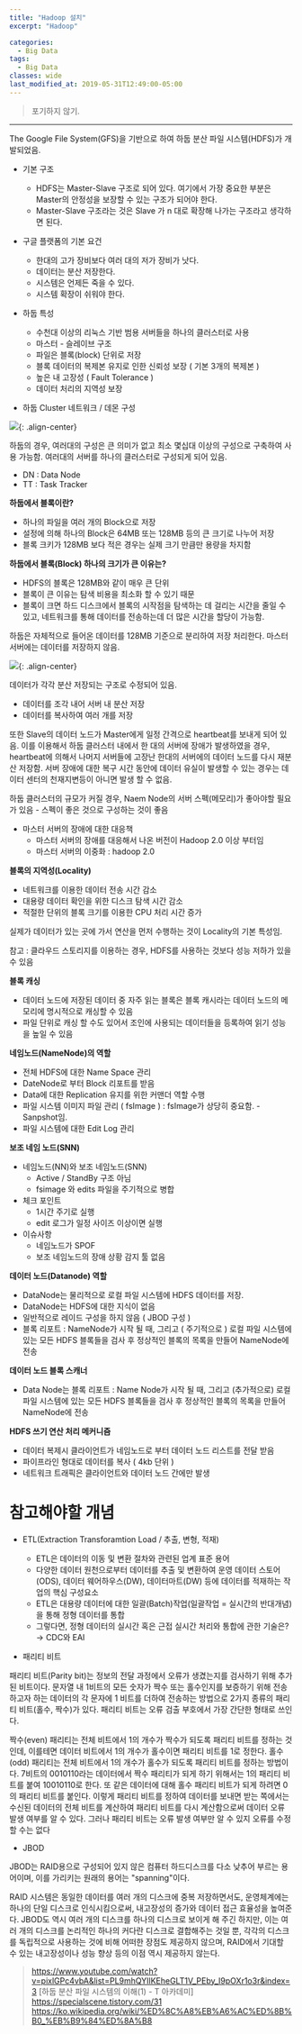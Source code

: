```yaml
---
title: "Hadoop 설치"
excerpt: "Hadoop"

categories:
  - Big Data
tags:
  - Big Data
classes: wide
last_modified_at: 2019-05-31T12:49:00-05:00
---
```


> 포기하지 않기. 

***

The Google File System(GFS)을 기반으로 하여 하둡 분산 파일 시스템(HDFS)가 개발되었음. 


- 기본 구조 

  - HDFS는 Master-Slave 구조로 되어 있다. 여기에서 가장 중요한 부분은 Master의 안정성을 보장할 수 있는 구조가 되어야 한다. 
  - Master-Slave 구조라는 것은 Slave 가 n 대로 확장해 나가는 구조라고 생각하면 된다. 


- 구글 플랫폼의 기본 요건

  - 한대의 고가 장비보다 여러 대의 저가 장비가 낫다. 
  - 데이터는 분산 저장한다. 
  - 시스템은 언제든 죽을 수 있다. 
  - 시스템 확장이 쉬워야 한다. 


- 하둡 특성 

  - 수천대 이상의 리눅스 기반 범용 서버들을 하나의 클러스터로 사용 
  - 마스터 - 슬레이브 구조 
  - 파일은 블록(block) 단위로 저장 
  - 블록 데이터의 복제본 유지로 인한 신뢰성 보장 ( 기본 3개의 복제본 )
  - 높은 내 고장성 ( Fault Tolerance )
  - 데이터 처리의 지역성 보장 

- 하둡 Cluster 네트워크 / 데몬 구성 

![](https://keepinmindsh.github.io/lines/assets/img/hadoop_cluster.png){: .align-center}

하둡의 경우, 여러대의 구성은 큰 의미가 없고 최소 몇십대 이상의 구성으로 구축하여 사용 가능함. 여러대의 서버를 하나의 클러스터로 구성되게 되어 있음. 

- DN : Data Node 
- TT : Task Tracker

**하둡에서 블록이란?**     

- 하나의 파일을 여러 개의 Block으로 저장
- 설정에 의해 하나의 Block은 64MB 또는 128MB 등의 큰 크기로 나누어 저장 
- 블록 크키가 128MB 보다 적은 경우는 실제 크기 만큼만 용량을 차지함 

**하둡에서 블록(Block) 하나의 크기가 큰 이유는?**

- HDFS의 블록은 128MB와 같이 매우 큰 단위 
- 블록이 큰 이유는 탐색 비용을 최소화 할 수 있기 때문 
- 블록이 크면 하드 디스크에서 블록의 시작점을 탐색하는 데 걸리는 시간을 줄일 수 있고, 네트워크를 통해 데이터를 전송하는데 더 많은 시간을 할당이 가능함. 

하둡은 자체적으로 들어온 데이터를 128MB 기준으로 분리하여 저장 처리한다. 마스터 서버에는 데이터를 저장하지 않음. 

![](https://keepinmindsh.github.io/lines/assets/img/hadoop_structure_001.png){: .align-center}

데이터가 각각 분산 저장되는 구조로 수정되어 있음. 

- 데이터를 조각 내어 서버 내 분산 저장 
- 데이터를 복사하여 여러 개를 저장 

또한 Slave의 데이터 노드가 Master에게 일정 간격으로 heartbeat를 보내게 되어 있음. 이를 이용해서 하둡 클러스터 내에서 한 대의 서버에 장애가 발생하였을 경우, heartbeat에 의해서 나머지 서버들에 고장난 한대의 서버에의 데이터 노드를 다시 재분산 저장함. 
서버 장애에 대한 복구 시간 동안에 데이터 유실이 발생할 수 있는 경우는 데이터 센터의 천재지변등이 아니면 발생 할 수 없음.   

하둡 클러스터의 규모가 커질 경우, Naem Node의 서버 스펙(메모리)가 좋아야할 필요가 있음 - 스펙이 좋은 것으로 구성하는 것이 좋음    

- 마스터 서버의 장애에 대한 대응책 
  - 마스터 서버의 장애를 대응해서 나온 버전이 Hadoop 2.0 이상 부터임 
  - 마스터 서버의 이중화 : hadoop 2.0 


**블록의 지역성(Locality)**   
- 네트워크를 이용한 데이터 전송 시간 감소 
- 대용량 데이터 확인을 위한 디스크 탐색 시간 감소 
- 적절한 단위의 블록 크기를 이용한 CPU 처리 시간 증가 

실제가 데이터가 있는 곳에 가서 연산을 먼저 수행하는 것이 Locality의 기본 특성임.  

참고 : 클라우드 스토리지를 이용하는 경우, HDFS를 사용하는 것보다 성능 저하가 있을 수 있음

**블록 캐싱**    
- 데이터 노드에 저장된 데이터 중 자주 읽는 블록은 블록 캐시라는 데이터 노드의 메모리에 명시적으로 캐싱할 수 있음 
- 파일 단위로 캐싱 할 수도 있어서 조인에 사용되는 데이터들을 등록하여 읽기 성능을 높일 수 있음 

**네임노드(NameNode)의 역할**  
- 전체 HDFS에 대한 Name Space 관리 
- DateNode로 부터 Block 리포트를 받음 
- Data에 대한 Replication 유지를 위한 커맨더 역할 수행 
- 파일 시스템 이미지 파일 관리 ( fsImage ) : fsImage가 상당히 중요함. - Sanpshot임. 
- 파일 시스템에 대한 Edit Log 관리 

**보조 네임 노드(SNN)**  
- 네임노드(NN)와 보조 네임노드(SNN)
  - Active / StandBy 구조 아님 
  - fsimage 와 edits 파일을 주기적으로 병합 
- 체크 포인트 
  - 1시간 주기로 실행 
  - edit 로그가 일정 사이즈 이상이면 실행 
- 이슈사항 
  - 네임노드가 SPOF
  - 보조 네임노드의 장애 상황 감지 툴 없음 

**데이터 노드(Datanode) 역할**    
- DataNode는 물리적으로 로컬 파일 시스템에 HDFS 데이터를 저장. 
- DataNode는 HDFS에 대한 지식이 없음 
- 일반적으로 레이드 구성을 하지 않음 ( JBOD 구성 ) 
- 블록 리포트 : NameNode가 시작 될 때, 그리고 ( 주기적으로 ) 로컬 파일 시스템에 있는 모든 HDFS 블록들을 검사 후 정상적인 블록의 목록을 만들어 NameNode에 전송 


**데이터 노드 블록 스캐너**  
- Data Node는 블록 리포트 : Name Node가 시작 될 때, 그리고 (추가적으로) 로컬 파일 시스템에 있는 모든 HDFS 블록들을 검사 후 정상적인 블록의 목록을 만들어 NameNode에 전송 


**HDFS 쓰기 연산 처리 메커니즘**  

- 데이터 복제시 클라이언트가 네임노드로 부터 데이터 노드 리스트를 전달 받음 
- 파이프라인 형대로 데이터를 복사 ( 4kb 단위 )
- 네트워크 트래픽은 클라이언트와 데이터 노드 간에만 발생 

 

# 참고해야할 개념 

- ETL(Extraction Transforamtion Load / 추출, 변형, 적재)
  - ETL은 데이터의 이동 및 변환 절차와 관련된 업계 표준 용어
  - 다양한 데이터 원천으로부터 데이터를 추출 및 변환하여 운영 데이터 스토어(ODS), 데이터 웨어하우스(DW), 데이터마트(DW) 등에 데이터를 적재하는 작업의 핵심 구성요소
  - ETL은 대용량 데이터에 대한 일괄(Batch)작업(일괄작업 = 실시간의 반대개념)을 통해 정형 데이터를 통합
  - 그렇다면, 정형 데이터의 실시간 혹은 근접 실시간 처리와 통합에 관한 기술은? → CDC와 EAI

- 패리티 비트 

패리티 비트(Parity bit)는 정보의 전달 과정에서 오류가 생겼는지를 검사하기 위해 추가된 비트이다. 문자열 내 1비트의 모든 숫자가 짝수 또는 홀수인지를 보증하기 위해 전송하고자 하는 데이터의 각 문자에 1 비트를 더하여 전송하는 방법으로 2가지 종류의 패리티 비트(홀수, 짝수)가 있다. 패리티 비트는 오류 검출 부호에서 가장 간단한 형태로 쓰인다.

짝수(even) 패리티는 전체 비트에서 1의 개수가 짝수가 되도록 패리티 비트를 정하는 것인데, 이를테면 데이터 비트에서 1의 개수가 홀수이면 패리티 비트를 1로 정한다.
홀수(odd) 패리티는 전체 비트에서 1의 개수가 홀수가 되도록 패리티 비트를 정하는 방법이다.
7비트의 0010110라는 데이터에서 짝수 패리티가 되게 하기 위해서는 1의 패리티 비트를 붙여 10010110로 한다. 또 같은 데이터에 대해 홀수 패리티 비트가 되게 하려면 0의 패리티 비트를 붙인다. 이렇게 패리티 비트를 정하여 데이터를 보내면 받는 쪽에서는 수신된 데이터의 전체 비트를 계산하여 패리티 비트를 다시 계산함으로써 데이터 오류 발생 여부를 알 수 있다. 그러나 패리티 비트는 오류 발생 여부만 알 수 있지 오류를 수정할 수는 없다

- JBOD 

JBOD는 RAID용으로 구성되어 있지 않은 컴퓨터 하드디스크를 다소 낮추어 부르는 용어이며, 이를 가리키는 원래의 용어는 "spanning"이다.

RAID 시스템은 동일한 데이터를 여러 개의 디스크에 중복 저장하면서도, 운영체계에는 하나의 단일 디스크로 인식시킴으로써, 내고장성의 증가와 데이터 접근 효율성을 높여준다. JBOD도 역시 여러 개의 디스크를 하나의 디스크로 보이게 해 주긴 하지만, 이는 여러 개의 디스크를 논리적인 하나의 커다란 디스크로 결합해주는 것일 뿐, 각각의 디스크를 독립적으로 사용하는 것에 비해 어떠한 장점도 제공하지 않으며, RAID에서 기대할 수 있는 내고장성이나 성능 향상 등의 이점 역시 제공하지 않는다.

> <https://www.youtube.com/watch?v=pixlGPc4vbA&list=PL9mhQYIlKEheGLT1V_PEby_I9pOXr1o3r&index=3> [하둡 분산 파일 시스템의 이해(1) - T 아카데미]
> https://specialscene.tistory.com/31
> https://ko.wikipedia.org/wiki/%ED%8C%A8%EB%A6%AC%ED%8B%B0_%EB%B9%84%ED%8A%B8